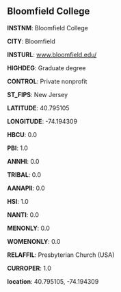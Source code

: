 
Bloomfield College
---
**INSTNM**: Bloomfield College

**CITY**: Bloomfield

**INSTURL**: www.bloomfield.edu/

**HIGHDEG**: Graduate degree

**CONTROL**: Private nonprofit

**ST_FIPS**: New Jersey

**LATITUDE**: 40.795105

**LONGITUDE**: -74.194309

**HBCU**: 0.0

**PBI**: 1.0

**ANNHI**: 0.0

**TRIBAL**: 0.0

**AANAPII**: 0.0

**HSI**: 1.0

**NANTI**: 0.0

**MENONLY**: 0.0

**WOMENONLY**: 0.0

**RELAFFIL**: Presbyterian Church (USA)

**CURROPER**: 1.0

**location**: 40.795105, -74.194309
